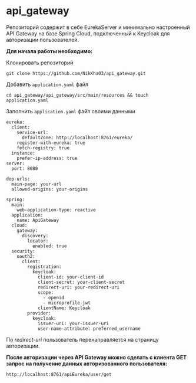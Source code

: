 # api_gateway

Репозиторий содержит в себе EurekaServer и минимально настроенный API Gateway на базе Spring Cloud, подключенный к Keycloak для авторизации пользователей.

**Для начала работы необходимо:**

Клонировать репозиторий

```angular2html
git clone https://github.com/NikKha03/api_gateway.git
```

Добавить ```application.yaml``` файл

```angular2html
cd api_gateway/api_gateway/src/main/resources && touch application.yaml
```

Заполнить ```application.yaml``` файл своими данными

```angular2html
eureka:
  client:
    service-url:
      defaultZone: http://localhost:8761/eureka/  
    register-with-eureka: true   
    fetch-registry: true         
  instance:
    prefer-ip-address: true
server:
  port: 8080

dop-urls:
  main-page: your-url
  allowed-origins: your-origins

spring:
  main:
    web-application-type: reactive
  application:
    name: ApiGateway
  cloud:
    gateway:
      discovery:
        locator:
          enabled: true
  security:
    oauth2:
      client:
        registration:
          keycloak:
            client-id: your-client-id
            client-secret: your-client-secret
            redirect-uri: your-redirect-uri
            scope:
              - openid
              - microprofile-jwt
            clientName: Keycloak
        provider:
          keycloak:
            issuer-uri: your-issuer-uri
            user-name-attribute: preferred_username
```
По _redirect-uri_ пользователь перенаправляется на страницу авторизации.

**После авторизации через API Gateway можно сделать с клиента GET запрос на получение данных авторизованного пользователя:**

```http://localhost:8761/apiEureka/user/get```
